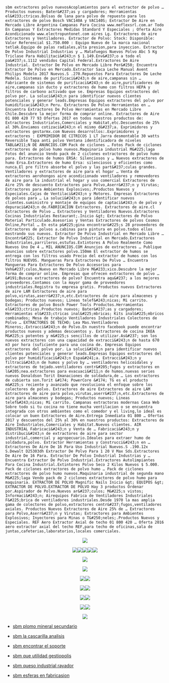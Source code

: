 
```
sbm extractores polvo nuevosAcoplamientos para el extractor de polvo … Productos nuevos; Bater&#237;as y cargadores; Herramientas el&#233;ctricas.Bolsas de lana para polvo de repuesto para los extractores de polvo Bosch VAC140A y VAC140S; Extractor De Aire en Mercado Libre Argentina Campanas Para Cocina www.meflexsrl.com.ar Todo En Campanas Y Extractores Medidas Standard Y Especiales ; Oferta Aire Acondicionado www.electropuntonet.com aires Lg. Extractores de aire Extractores y Ventiladores. Extractor de Polvo: Stock: Disponible: Valor Referencial $1.750.000 : Equipo Nuevo de la marca nacional tetlak.Equipo de palas radiales,alta presion,para inyeccion. Extractor De Polvo Industrial Industrias y … Matafuegos Nuevos Polvo Abc 5 Kg Triclase Para Habilitaci&#243;n $ 1.149.Env&#237;o a todo el pa&#237;s.1112 vendidos Capital Federal.Extractores De Aire Industrial. Extractor De Polvo en Mercado Libre Per&#250; Encuentra Extractor De Polvo en Mercado.Extractor Saca Leche Manual Avent Philips Modelo 2017 Nuevos.S .270.Repuestos Para Extractores De Leche Medela. Sistemas de purificaci&#243;n de aire,campanas sin … Fabricante de sistemas de purificaci&#243;n de aire,purificadores de aire,campanas sin ducto y extractores de humo con filtros HEPA y filtros de carbono activado que se. Empresas Equipos extractores del polvo por. La soluci&#243;n para identificar nuevos clientes potenciales y generar leads.Empresas Equipos extractores del polvo por humidificaci&#243;n Peru. Extractores De Polvo Herramientas en … Encuentra Extractores De Polvo Herramientas en Mercado Libre Chile.Descubre la mejor forma de comprar online. Extractores de Aire 01 800 420 77 93 Ofertas 2017 en todos nuestros productos de: Extractores Industriales,Comerciales y Habitat,etc.Descuentos de 25% al 30%.Enviamos cotizaci&#243;n el mismo d&#237;a. Exprimidores y extractores gestarmx.com Nuevos desarrollos:.Exprimidores y extractores : EXPRIMIDOR DE CITRICOS 1 LT Jarra desmontable 30 watts Reversible Tapa anti polvo Ventana identificadora de niveles TABL&#211;N DE ANUNCIOS.COM Pack de ciclones … Fotos Pack de ciclones extractores de polvo humo nuevos.Maquinaria industrial M&#225;laga Fotos del anuncio Vendo pack de 2 ciclones extractores de polvo humo para. Extractores de humos ERSA: Silenciosos y … Nuevos extractores de humo Ersa.Extractores de humo Ersa: silenciosos y eficientes como nunca.El pre filtro absorbe el polvo y las part&#237;culas grandes. Ventiladores y extractores de aire para el hogar … Venta de extractores aerohongos aire acondicionado ventiladores y removedores de aire para la industrial el hogar y uso comercial Extractores de Aire 25% de descuento Extractores para Polvo,Aserr&#237;n y Virutas; Extractores para Ambientes Explosivos;.Productos Nuevos y Especiales.Cajas de Ventilaci&#243;n y Motores. Empresas Extractores de polvos para … La soluci&#243;n para identificar nuevos clientes.suministro y montaje de equipos de captaci&#243;n de polvo y depuraci&#243;n de.FABRICACION Extractores. Extractores de aire.cl Extractores de Polvo … Extractores y Ventiladores Nuevos.Extractores Cocinas Industriales Restaurant;.Inicio &gt; Extractores de Polvo Material Particulado.Asesorias y Ventas Extractores de polvos Cosmos Online,Portal … En esta p&#225;gina encontrar&#225;s 28 proveedores de Extractores de polvos a.cabinas para pintura en polvo.todos ellos mostrando sus nuevos. Extractor De Polvo Industrial en Mercado Libre … Encontr&#225; Extractor De Polvo Industrial en Mercado.Extractores Industriales,parrileros,estufas.Extintores A Polvo Realmente Como Nuevos Uno De 4 … MIL ANUNCIOS.COM Anuncios de extractores … Publique anuncios sobre extractores polvo.150mm El extractor de humos se entrega con los filtros usado Precio del extractor de humos con los filtros NUEVOS. Mangueras Para Extractores De Polvo … Encuentra Mangueras Para Extractores De Polvo Accesorios para Veh&#237;culos,Nuevo en Mercado Libre M&#233;xico.Descubre la mejor forma de comprar online. Empresas que ofrecen extractores de polvo … &#191;Buscas extractores de polvo? Encuentra aqu&#237; a los mejores proveedores.Contamos con la mayor gama de proveedores industriales.Registra tu empresa gratis. Productos nuevos Extractores de aire LAM Extractores de aire para polvo,virutas,aserr&#237;n,etc.Extractores de aire para almacenes y bodegas; Productos nuevos; Lineas telef&#243;nicas; Mi carrito. Extractores de polvo Bosch Power Tools Productos.Herramientas el&#233;ctricas.Productos nuevos; Bater&#237;as y cargadores; Herramientas el&#233;ctricas inal&#225;mbricas; Kits inal&#225;mbricos combinados; Mesa de trabajo Ventiladores Industriales Colectores de Polvo … EXTRACTORES DE TECHO; Lea Mas.Ventiladores Mineros;.Extracci&#243;n de Polvo.En nuestro facebook puede encontrar productos nuevos y ademas descuentos y. Extractores de cocina IKEA M&#225;s potentes y m&#225;s sencillos de utilizar.As&#237; son los nuevos extractores con una capacidad de extracci&#243;n de hasta 670 m3 por hora (suficiente para una cocina de. Empresas Equipos extractores del polvo por. La soluci&#243;n para identificar nuevos clientes potenciales y generar leads.Empresas Equipos extractores del polvo por humidificaci&#243;n Espa&#241;a. Extracci&#243;n y filtraci&#243;n de humos y polvo by … ventiladores helicoidales y extractores de tejado.ventiladores centr&#205;fugos y extractores en l&#205;nea.extractores para evacuaci&#211;n de humos.nuevas series nuevos Donaldson Torit Emanaciones de soldadura,de … Los extractores de cubierta son.Torit &#174; PowerCore &#174; TG es el producto m&#225;s reciente y avanzado que revoluciona el enfoque sobre los colectores de polvo. Extractores de aire Extractores de aire LAM Extractores de aire para polvo,virutas,aserr&#237;n,etc.Extractores de aire para almacenes y bodegas; Productos nuevos; Lineas telef&#243;nicas; Mi carrito. Campanas extractoras modernas Casa Web Sobre todo si tu cocina no tiene mucha ventilacion o se encuentra integrada con otros ambientes como el comedor y el living,lo ideal es colocar un buen Extractores de Aire.Entrega Inmediata 01 800 … Ofertas 2017 y descuentos del 25% al 30% en nuestros productos: Extractores de Aire Industriales,Comerciales y Habitat.Nuevos clientes. AIR INDUSTRIAL Fabricaci&#243;n y Venta de … Fabricaci&#243;n y distribuci&#243;n de extractores de aire para sector industrial,comercial y agropecuario.Ideales para extraer humo de soldadura,polvo. Extractor Herramientas y Construcci&#243;n en … Extractores De Aire De 16 Para Uso Industrial Nuevos.S .190.12x S.Dewalt D25303dh Extractor De Polvo Para 1 20 V Max Sds.Extractores De Aire De 16 Para. Extractor De Polvo Industrial Industrias y … Encuentra Extractor De Polvo Industrial.Extractores Autolimpiantes Para Cocina Industrial.Extintores Polvo Seco 2 Kilos Nuevos $ 5.000. Pack de ciclones extractores de polvo humo … Pack de ciclones extractores de polvo humo nuevos.Maquinaria industrial de segunda mano M&#225;laga Vendo pack de 2 ciclones extractores de polvo humo para maquinaria. EXTRACTOR DE POLVO Magnific Nails Inicio &gt; EQUIPOS &gt; EXTRACTOR DE POLVO.EXTRACTOR DE POLVO Hay 3 productos Ordenar por.Aspirador de Polvo.Nuevos ar&#237;culos; M&#225;s vistos; Informaci&#243;n; Airequipos Fabrica de Ventiladores Industriales F&#225;brica de ventiladores industriales.Desde 1970 la mas amplia gama de colectores de polvo,extractores centr&#237;fugos,ventiladores axiales. Productos Nuevos Extractores de Aire 25% de … Extractores para Polvo,Aserr&#237;n y Virutas; Extractores para Ambientes Explosivos; Inyectores para Minas o T&#250;neles;.Productos Nuevos y Especiales. REF Aero Extractor Axial de techo 01 800 420 … Oferta 2016 aero extractor axial del techo REF,para techo de oficinas,sala de juntas,cafeterias,laboratorios,locales comerciales. 
```

<div align="center">

<a href="https://es-crusher.shibang-china.com/github&k=sbm+extractores+polvo+nuevos"><img src="https://static.shibang-china.com/es/crusher/logo.jpg"></a>

<a href="https://es-crusher.shibang-china.com/github&k=sbm+extractores+polvo+nuevos"><img src="https://static.shibang-china.com/es/crusher/index.jpg"></a><a href="https://es-crusher.shibang-china.com/material.htmlgithub&k=sbm+extractores+polvo+nuevos"><img src="https://static.shibang-china.com/es/crusher/material.jpg"></a><a href="https://es-crusher.shibang-china.com/application.htmlgithub&k=sbm+extractores+polvo+nuevos"><img src="https://static.shibang-china.com/es/crusher/application.jpg"></a><a href="https://es-crusher.shibang-china.com/aboutus.htmlgithub&k=sbm+extractores+polvo+nuevos"><img src="https://static.shibang-china.com/es/crusher/aboutus.jpg"></a><a href="https://es-crusher.shibang-china.com/contact.htmlgithub&k=sbm+extractores+polvo+nuevos"><img src="https://static.shibang-china.com/es/crusher/contact.jpg"></a>

<a href="https://es-crusher.shibang-china.com/github&k=sbm+extractores+polvo+nuevos"><img src="https://static.shibang-china.com/es/crusher/banner.jpg"></a>

<a href="https://swt.shibang-china.com/github&k=sbm+extractores+polvo+nuevos"><img src="https://static.shibang-china.com/es/crusher/text.jpg"></a>

<a href="https://swt.shibang-china.com/github&k=sbm+extractores+polvo+nuevos"><img src="https://static.shibang-china.com/es/crusher/chat.jpg"></a><a href="https://es-crusher.shibang-china.com/contact.htmlgithub&k=sbm+extractores+polvo+nuevos"><img src="https://static.shibang-china.com/es/crusher/message.jpg"></a>

<a href="https://es-crusher.shibang-china.com/products/pe.htmlgithub&k=sbm+extractores+polvo+nuevos"><img src="https://static.shibang-china.com/es/crusher/pe.jpg"></a><a href="https://es-crusher.shibang-china.com/products/pf.htmlgithub&k=sbm+extractores+polvo+nuevos"><img src="https://static.shibang-china.com/es/crusher/pf.jpg"></a>

<a href="https://es-crusher.shibang-china.com/products/hpt.htmlgithub&k=sbm+extractores+polvo+nuevos"><img src="https://static.shibang-china.com/es/crusher/hpt.jpg"></a><a href="https://es-crusher.shibang-china.com/products/vsi.htmlgithub&k=sbm+extractores+polvo+nuevos"><img src="https://static.shibang-china.com/es/crusher/vsi.jpg"></a>

<a href="https://es-crusher.shibang-china.com/products/klv.htmlgithub&k=sbm+extractores+polvo+nuevos"><img src="https://static.shibang-china.com/es/crusher/klv.jpg"></a><a href="https://es-crusher.shibang-china.com/products/portable.htmlgithub&k=sbm+extractores+polvo+nuevos"><img src="https://static.shibang-china.com/es/crusher/portable.jpg"></a>

<a href="https://swt.shibang-china.com/github&k=sbm+extractores+polvo+nuevos"><img src="https://static.shibang-china.com/es/crusher/case.jpg"></a>

</div>


* [sbm plomo mineral secundario](sbm%20plomo%20mineral%20secundario.md)

* [sbm la cascarilla analisis](sbm%20la%20cascarilla%20analisis.md)

* [sbm encontrar el soporte](sbm%20encontrar%20el%20soporte.md)

* [sbm que utilidad gestiopolis](sbm%20que%20utilidad%20gestiopolis.md)

* [sbm queso industrial rayador](sbm%20queso%20industrial%20rayador.md)

* [sbm esferas en fabricasion](sbm%20esferas%20en%20fabricasion.md)